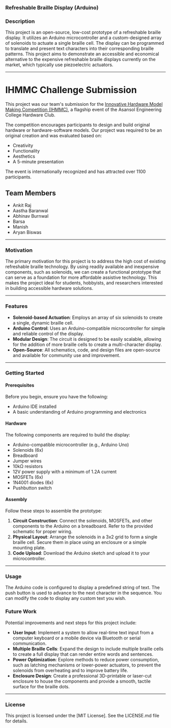 ### **Refreshable Braille Display (Arduino)**

### **Description**
This project is an open-source, low-cost prototype of a refreshable braille display. It utilizes an Arduino microcontroller and a custom-designed array of solenoids to actuate a single braille cell. The display can be programmed to translate and present text characters into their corresponding braille patterns. This project aims to demonstrate an accessible and economical alternative to the expensive refreshable braille displays currently on the market, which typically use piezoelectric actuators.

---
# IHMMC Challenge Submission

This project was our team's submission for the [Innovative Hardware Model Making Competition (IHMMC)](https://www.aechardwareclub.in/), a flagship event of the Asansol Engineering College Hardware Club.  

The competition encourages participants to design and build original hardware or hardware-software models. Our project was required to be an original creation and was evaluated based on:  
- Creativity  
- Functionality  
- Aesthetics  
- A 5-minute presentation  

The event is internationally recognized and has attracted over 1100 participants.

## Team Members
- Ankit Raj  
- Aastha Baranwal  
- Abhinav Burnwal  
- Barsa
- Manish
- Aryan Biswas

---

### **Motivation**
The primary motivation for this project is to address the high cost of existing refreshable braille technology. By using readily available and inexpensive components, such as solenoids, we can create a functional prototype that can serve as a foundation for more affordable assistive technology. This makes the project ideal for students, hobbyists, and researchers interested in building accessible hardware solutions.

---

### **Features**
* **Solenoid-based Actuation**: Employs an array of six solenoids to create a single, dynamic braille cell.
* **Arduino Control**: Uses an Arduino-compatible microcontroller for simple and reliable control of the display.
* **Modular Design**: The circuit is designed to be easily scalable, allowing for the addition of more braille cells to create a multi-character display.
* **Open-Source**: All schematics, code, and design files are open-source and available for community use and improvement.

---

### **Getting Started**

#### **Prerequisites**
Before you begin, ensure you have the following:
* Arduino IDE installed
* A basic understanding of Arduino programming and electronics

#### **Hardware**
The following components are required to build the display:
* Arduino-compatible microcontroller (e.g., Arduino Uno)
* Solenoids (6x)
* Breadboard
* Jumper wires
* 10kΩ resistors
* 12V power supply with a minimum of 1.2A current
* MOSFETs (6x)
* 1N4001 diodes (6x)
* Pushbutton switch

#### **Assembly**
Follow these steps to assemble the prototype:
1.  **Circuit Construction**: Connect the solenoids, MOSFETs, and other components to the Arduino on a breadboard. Refer to the provided schematic for proper wiring.
2.  **Physical Layout**: Arrange the solenoids in a 3x2 grid to form a single braille cell. Secure them in place using an enclosure or a simple mounting plate.
3.  **Code Upload**: Download the Arduino sketch and upload it to your microcontroller.

---

### **Usage**
The Arduino code is configured to display a predefined string of text. The push button is used to advance to the next character in the sequence. You can modify the code to display any custom text you wish.

### **Future Work**
Potential improvements and next steps for this project include:
* **User Input**: Implement a system to allow real-time text input from a computer keyboard or a mobile device via Bluetooth or serial communication.
* **Multiple Braille Cells**: Expand the design to include multiple braille cells to create a full display that can render entire words and sentences.
* **Power Optimization**: Explore methods to reduce power consumption, such as latching mechanisms or lower-power actuators, to prevent the solenoids from overheating and to improve battery life.
* **Enclosure Design**: Create a professional 3D-printable or laser-cut enclosure to house the components and provide a smooth, tactile surface for the braille dots.

---

### **License**
This project is licensed under the [MIT License]. See the LICENSE.md file for details.
